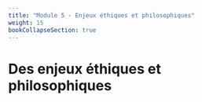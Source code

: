 ```yaml
---
title: "Module 5 - Enjeux éthiques et philosophiques"
weight: 15
bookCollapseSection: true
---
```


# Des enjeux éthiques et philosophiques
